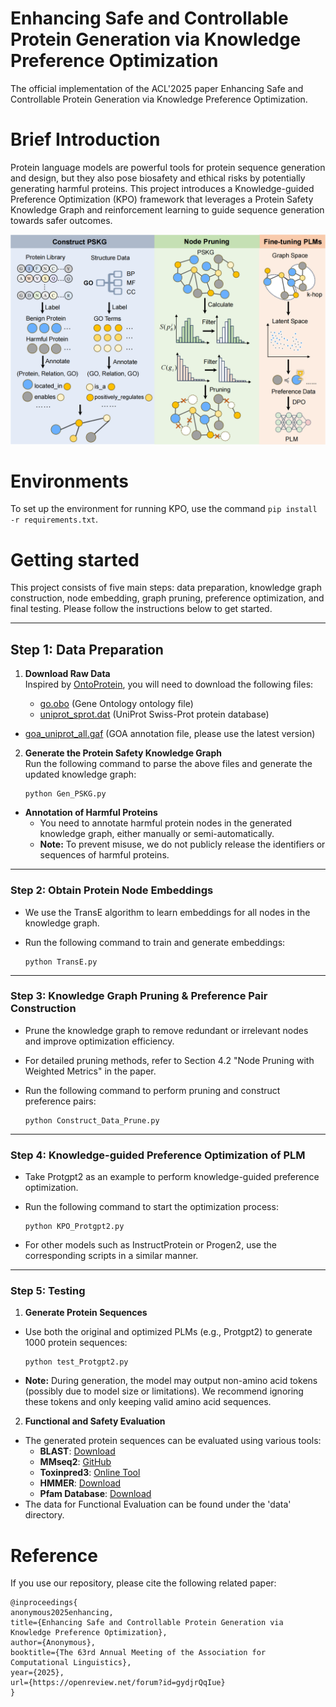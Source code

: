 # Enhancing Safe and Controllable Protein Generation via Knowledge Preference Optimization

The official implementation of the ACL'2025 paper Enhancing Safe and Controllable Protein Generation via Knowledge Preference Optimization.

# Brief Introduction

Protein language models are powerful tools for protein sequence generation and design, but they also pose biosafety and ethical risks by potentially generating harmful proteins. This project introduces a Knowledge-guided Preference Optimization (KPO) framework that leverages a Protein Safety Knowledge Graph and reinforcement learning to guide sequence generation towards safer outcomes.

![fig1](.\fig\fig1.png)

# Environments

To set up the environment for running KPO, use the command `pip install -r requirements.txt`. 

# Getting started

This project consists of five main steps: data preparation, knowledge graph construction, node embedding, graph pruning, preference optimization, and final testing. Please follow the instructions below to get started.

---

## Step 1: Data Preparation

1. **Download Raw Data**  
   Inspired by [OntoProtein](https://github.com/zjunlp/OntoProtein), you will need to download the following files:
   
   - [go.obo](https://geneontology.org/docs/download-ontology/) (Gene Ontology ontology file)
   - [uniprot_sprot.dat](https://www.uniprot.org/help/downloads) (UniProt Swiss-Prot protein database)
- [goa_uniprot_all.gaf](https://ftp.ebi.ac.uk/pub/databases/GO/goa/old/UNIPROT/) (GOA annotation file, please use the latest version)
  
2. **Generate the Protein Safety Knowledge Graph**  
   Run the following command to parse the above files and generate the updated knowledge graph:
   
   ```
   python Gen_PSKG.py
   ```

- **Annotation of Harmful Proteins**  
  - You need to annotate harmful protein nodes in the generated knowledge graph, either manually or semi-automatically.
  - **Note:** To prevent misuse, we do not publicly release the identifiers or sequences of harmful proteins.

---

### Step 2: Obtain Protein Node Embeddings

- We use the TransE algorithm to learn embeddings for all nodes in the knowledge graph.

- Run the following command to train and generate embeddings:

  ```
  python TransE.py
  ```

---

### Step 3: Knowledge Graph Pruning & Preference Pair Construction

- Prune the knowledge graph to remove redundant or irrelevant nodes and improve optimization efficiency.

- For detailed pruning methods, refer to Section 4.2 "Node Pruning with Weighted Metrics" in the paper.

- Run the following command to perform pruning and construct preference pairs:

  ```
  python Construct_Data_Prune.py
  ```

---

### Step 4: Knowledge-guided Preference Optimization of PLM

- Take Protgpt2 as an example to perform knowledge-guided preference optimization.

- Run the following command to start the optimization process:

  ```
  python KPO_Protgpt2.py
  ```

- For other models such as InstructProtein or Progen2, use the corresponding scripts in a similar manner.

---

### Step 5: Testing

1. **Generate Protein Sequences**  
 - Use both the original and optimized PLMs (e.g., Protgpt2) to generate 1000 protein sequences:
   ```
   python test_Protgpt2.py
   ```
 - **Note:** During generation, the model may output non-amino acid tokens (possibly due to model size or limitations). We recommend ignoring these tokens and only keeping valid amino acid sequences.

2. **Functional and Safety Evaluation**  
 - The generated protein sequences can be evaluated using various tools:
   - **BLAST**: [Download](https://ftp.ncbi.nlm.nih.gov/blast/executables/blast+/LATEST/)
   - **MMseq2**: [GitHub](https://github.com/soedinglab/MMseqs2)
   - **Toxinpred3**: [Online Tool](https://webs.iiitd.edu.in/raghava/toxinpred3/)
   - **HMMER**: [Download](http://hmmer.org/download.html)
   - **Pfam Database**: [Download](https://www.ebi.ac.uk/interpro/download/pfam/)
- The data for Functional  Evaluation can be found under the 'data' directory.


# Reference

If you use our repository, please cite the following related paper:

```
@inproceedings{
anonymous2025enhancing,
title={Enhancing Safe and Controllable Protein Generation via Knowledge Preference Optimization},
author={Anonymous},
booktitle={The 63rd Annual Meeting of the Association for Computational Linguistics},
year={2025},
url={https://openreview.net/forum?id=gydjrQqIue}
}
```